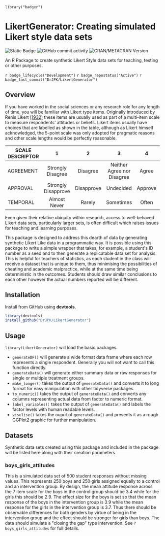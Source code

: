 ```{r echo=FALSE, results="hide", message=FALSE}
library("badger")
```

# LikertGenerator: Creating simulated Likert style data sets

![Static Badge](https://img.shields.io/badge/iD-0000--0002--8126--7086-A6CE39)
![GitHub commit activity](https://img.shields.io/github/commit-activity/w/DrJPK/LikertGenerator)
![CRAN/METACRAN Version](https://img.shields.io/cran/v/LikertGenerator)

An R Package to create synthetic Likert Style data sets for teaching, testing or other purposes.

`r badge_lifecycle("Development")` `r badge_repostatus("Active")` `r badge_last_commit("DrJPK/LikertGenerator")`

## Overview

If you have worked in the social sciences or any research role for any length of time, you will be familiar with Likert type items. Originally introduced by Renis Likert [(1932)](https://psycnet.apa.org/record/1933-01885-001) these items are usually used as part of a multi-item scale to measure respondents' attitudes or beliefs. Likert items usually have choices that are labelled as shown in the table, although as Likert himself acknowledged, the 5-point scale was only adopted for pragmatic reasons and other scale lengths would be perfectly reasonable.

|**SCALE DESCRIPTOR**|**1**|**2**|**3**|**4**|**5**|
|-----|:---:|:---:|:---:|:---:|:---:|
|AGREEMENT|Strongly Disagree|Disagree|Neither Agree nor Disagree|Agree|Strongly Agree|
|APPROVAL |Strongly Disapprove|Disapprove|Undecided|Approve|Strongly Approve|
|TEMPORAL	|Almost Never|Rarely|Sometimes|Often|Almost Always|

Even given their relative ubiquity within research, access to well-behaved Likert data sets, particularly larger sets, is often difficult which raises issues for teaching and learning purposes.

This package is designed to address this dearth of data by generating synthetic Likert Like data in a programmatic way. It is possible using this package to write a simple wrapper that takes, for example, a student's ID number as a seed and to then generate a replicatable data set for analysis.  This is helpful for teachers of statistics, as each student in the class will receive a dataset that is unique to them, thus minimising the possibilities of cheating and academic malpractice, while at the same time being deterministic in the outcomes. Students should draw similar conclusions to each other however the actual numbers reported will be different.

## Installation

Install from GitHub using **devtools**.

```R
library(devtools)
install_github("DrJPK/LikertGenerator")
```

## Usage

`library(LikertGenerator)` will load the basic packages.

* `generateDF()` will generate a wide format data frame where each row represents a single respondent. Generally you will not want to call this function directly.
* `generateData()` will generate either summary data or raw responses for single or multiple treatment groups.
* `make_longer()` takes the output of `generateData()` and converts it to long format for easy manipulation with other tidyverse packages.
* `to_numeric()` takes the output of `generateData()` and converts any columns representing actual data from factor to numeric format.
* `label_variables()` takes the output of `generateData()` and labels the factor levels with human readable levels.
* `visulise()` takes the ouput of `generateData()` and presents it as a rough GGPlot2 graphic for further manipulation.

## Datasets

Synthetic data sets created using this package and included in the package will be listed here along with their creation parameters

### boys_girls_attitudes

This is a simulated data set of 500 student responses without missing values. This represents 250 boys and 250 girls assigned equally to a control and an intervention group. By design, the mean attitude response across the 7 item scale for the boys in the control group should be 3.4 while for the girls this should be 2.9. The effect size for the boys is set so that the mean response of the boys in the intervention group is 3.9 while the mean response for the girls in the intervention group is 3.7.  Thus there should be observable differences for both genders by virtue of being in the intervention group and the effect should be stronger for girls than boys. The data should simulate a "closing the gap" type intervention. See `?boys_girls_attitudes` for full details.
